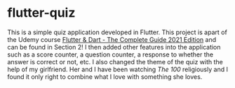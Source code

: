 # flutter-quiz
This is a simple quiz application developed in Flutter. This project is apart of the Udemy course [Flutter & Dart - The Complete Guide 2021 Edition](https://www.udemy.com/course/learn-flutter-dart-to-build-ios-android-apps/) and can be found in Section 2! I then added other features into the application such as a score counter, a question counter, a response to whether the answer is correct or not, etc. I also changed the theme of the quiz with the help of my girlfriend. Her and I have been watching *The 100* religiously and I found it only right to combine what I love with something she loves.
